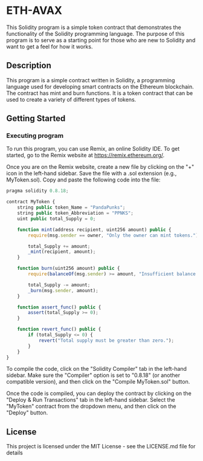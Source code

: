 # ETH-AVAX

This Solidity program is a simple token contract that demonstrates the functionality of the Solidity programming language. The purpose of this program is to serve as a starting point for those who are new to Solidity and want to get a feel for how it works.

## Description

This program is a simple contract written in Solidity, a programming language used for developing smart contracts on the Ethereum blockchain.  The contract has mint and burn functions. It is a token contract that can be used to create a variety of different types of tokens.

## Getting Started

### Executing program

To run this program, you can use Remix, an online Solidity IDE. To get started, go to the Remix website at https://remix.ethereum.org/.

Once you are on the Remix website, create a new file by clicking on the "+" icon in the left-hand sidebar. Save the file with a .sol extension (e.g., MyToken.sol). Copy and paste the following code into the file:

```javascript
pragma solidity 0.8.18;

contract MyToken {
    string public token_Name = "PandaPunks";
    string public token_Abbreviation = "PPNKS";
    uint public total_Supply = 0;

    function mint(address recipient, uint256 amount) public {
        require(msg.sender == owner, "Only the owner can mint tokens.");

        total_Supply += amount;
        _mint(recipient, amount);
    }

    function burn(uint256 amount) public {
        require(balanceOf(msg.sender) >= amount, "Insufficient balance to burn.");

        total_Supply -= amount;
        _burn(msg.sender, amount);
    }

    function assert_func() public {
        assert(total_Supply >= 0);
    }

    function revert_func() public {
        if (total_Supply <= 0) {
            revert("Total supply must be greater than zero.");
        }
    }
}

```

To compile the code, click on the "Solidity Compiler" tab in the left-hand sidebar. Make sure the "Compiler" option is set to "0.8.18" (or another compatible version), and then click on the "Compile MyToken.sol" button.

Once the code is compiled, you can deploy the contract by clicking on the "Deploy & Run Transactions" tab in the left-hand sidebar. Select the "MyToken" contract from the dropdown menu, and then click on the "Deploy" button.


## License

This project is licensed under the MIT License - see the LICENSE.md file for details
